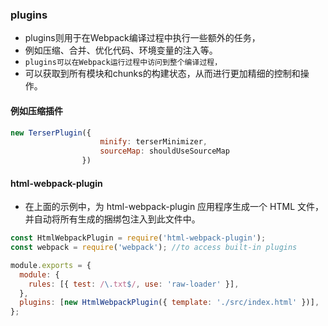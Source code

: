 ### plugins
* plugins则用于在Webpack编译过程中执行一些额外的任务，
* 例如压缩、合并、优化代码、环境变量的注入等。
* `plugins可以在Webpack运行过程中访问到整个编译过程，`
* 可以获取到所有模块和chunks的构建状态，从而进行更加精细的控制和操作。

#### 例如压缩插件
```javascript
new TerserPlugin({
                    minify: terserMinimizer,
                    sourceMap: shouldUseSourceMap
                })
```

#### html-webpack-plugin
* 在上面的示例中，为 html-webpack-plugin 应用程序生成一个 HTML 文件，并自动将所有生成的捆绑包注入到此文件中。
```javascript
const HtmlWebpackPlugin = require('html-webpack-plugin');
const webpack = require('webpack'); //to access built-in plugins

module.exports = {
  module: {
    rules: [{ test: /\.txt$/, use: 'raw-loader' }],
  },
  plugins: [new HtmlWebpackPlugin({ template: './src/index.html' })],
};
```
